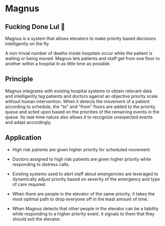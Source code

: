 # Magnus

## Fucking Done Lul 🌈

Magnus is a system that allows elevators to make priority based decisions intelligently on the fly.

A non-trivial number of deaths inside hospitals occur while the patient is waiting or being moved. Magnus lets patients and staff get from one floor to another within a hospital in as little time as possible.

## Principle

Magnus integrates with existing hospital systems to obtain relevant data and intelligently tag patients and doctors against an objective priority scale without human intervention. When it detects the movement of a patient according to schedule, the "to" and "from" floors are added to the priority queue and acted upon based on the priorities of the remaining events in the queue. Its real-time nature also allows it to recognize unexpected events and adapt accordingly.

## Application

* High risk patients are given higher priority for scheduled movement.

* Doctors assigned to high risk patients are given higher priority while responding to distress calls.

* Existing systems used to alert staff about emergencies are leveraged to dynamically adjust priority based on severity of the emergency and type of care required.

* When there are people in the elevator of the same priority, it takes the most optimal path to drop everyone off in the least amount of time.

* When Magnus detects that other people in the elevator can be a liability while responding to a higher priority event, it signals to them that they should exit the elevator.